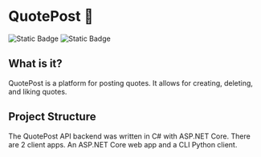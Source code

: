 # QuotePost 📜
![Static Badge](https://img.shields.io/badge/.NET-8.0.300-purple?style=flat&logo=csharp&logoColor=white)
![Static Badge](https://img.shields.io/badge/Python-3.11.8-blue?style=flat&logo=python&logoColor=white)
## What is it?
QuotePost is a platform for posting quotes. It allows for creating, deleting, and liking quotes.

## Project Structure
The QuotePost API backend was written in C# with ASP.NET Core. There are 2 client apps. An ASP.NET Core web app and a CLI Python client.
